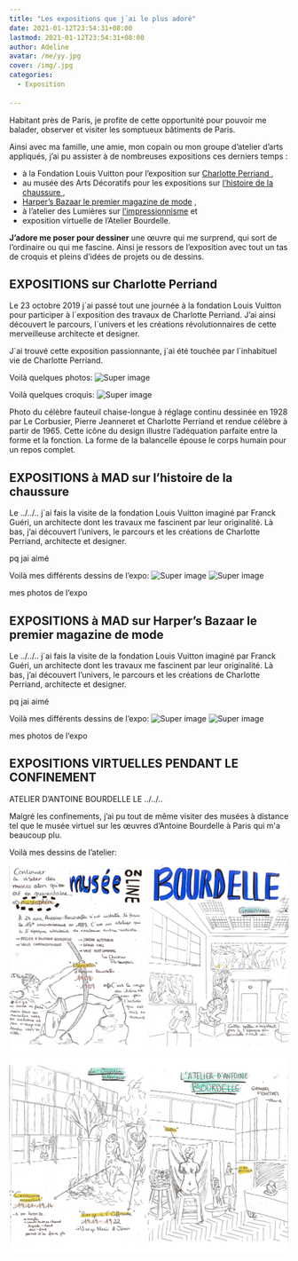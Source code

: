 ```yaml
---
title: "Les expositions que j´ai le plus adoré"
date: 2021-01-12T23:54:31+08:00
lastmod: 2021-01-12T23:54:31+08:00
author: Adeline
avatar: /me/yy.jpg
cover: /img/.jpg
categories:
  - Exposition

---
```



<!--more-->

Habitant près de Paris, je profite de cette opportunité pour pouvoir me balader, observer et visiter les somptueux bâtiments de Paris. 

Ainsi avec ma famille, une amie, mon copain ou mon groupe d’atelier d’arts appliqués, j’ai pu assister à de nombreuses expositions ces derniers temps : 
- à la Fondation Louis Vuitton pour l’exposition sur <ins> Charlotte Perriand </ins>, 
- au musée des Arts Décoratifs pour les expositions sur <ins> l’histoire de la chaussure </ins> ,
- <ins>Harper’s Bazaar le premier magazine de mode</ins> , 
- à l’atelier des Lumières sur <ins> l’impressionnisme</ins> et
- exposition virtuelle de l’Atelier Bourdelle.

**J’adore me poser pour dessiner** une œuvre qui me surprend, qui sort de l’ordinaire ou qui me fascine. Ainsi je ressors de l’exposition avec tout un tas de croquis et pleins d’idées de projets ou de dessins.



## EXPOSITIONS sur Charlotte Perriand 
Le 23 octobre 2019 j´ai passé tout une journée à la fondation Louis Vuitton pour participer à l´exposition des travaux de Charlotte Perriand. J’ai ainsi découvert le parcours, l´univers et les créations révolutionnaires de cette merveilleuse architecte et designer. 

J´ai trouvé cette exposition passionnante, j´ai été touchée par l´inhabituel vie de Charlotte Perriand.

Voilà quelques photos:
![Super image](/img/.jpg)

Voilà quelques croquis:
![Super image](/img/.jpg)

Photo du célèbre fauteuil chaise-longue à réglage continu dessinée en 1928 par Le Corbusier, Pierre Jeanneret et Charlotte Perriand et rendue célèbre à partir de 1965. Cette icône du design illustre l’adéquation parfaite entre la forme et la fonction. La forme de la balancelle épouse le corps humain pour un repos complet. 


## EXPOSITIONS à MAD sur l’histoire de la chaussure
Le ../../.. j´ai fais la visite de la fondation Louis Vuitton imaginé par Franck Guéri, un architecte dont les travaux me fascinent par leur originalité. Là bas, j’ai découvert l’univers, le parcours et les créations de Charlotte Perriand, architecte et designer. 

pq jai aimé

Voilà mes différents dessins de l’expo:
![Super image](/img/.jpg)
![Super image](/img/.jpg)


mes photos de l‘expo 


## EXPOSITIONS à MAD sur Harper’s Bazaar le premier magazine de mode
Le ../../.. j´ai fais la visite de la fondation Louis Vuitton imaginé par Franck Guéri, un architecte dont les travaux me fascinent par leur originalité. Là bas, j’ai découvert l’univers, le parcours et les créations de Charlotte Perriand, architecte et designer. 

pq jai aimé

Voilà mes différents dessins de l’expo:
![Super image](/img/.jpg)
![Super image](/img/.jpg)

mes photos de l‘expo 


## EXPOSITIONS VIRTUELLES PENDANT LE CONFINEMENT

ATELIER D’ANTOINE BOURDELLE LE ../../..

Malgré les confinements, j’ai pu tout de même visiter des musées à distance tel que le musée virtuel sur les œuvres d’Antoine Bourdelle à Paris qui m'a beaucoup plu. 

Voilà mes dessins de l’atelier:
![Super image](/img/bourdelle_carnet1.jpg)
![Super image](/img/bourdelle_carnet2.jpg)


